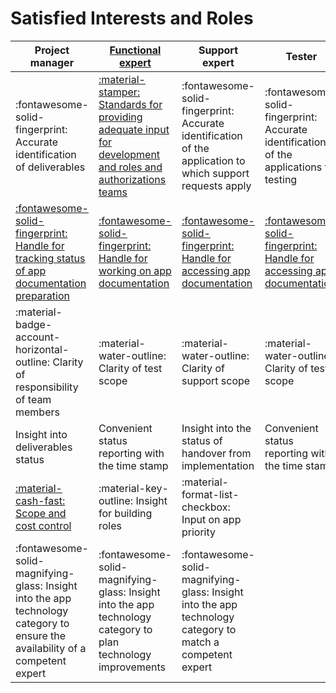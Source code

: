 # Satisfied Interests and Roles

|  Project manager                              |        [Functional expert](for-functional-experts.md)  |    Support expert     | Tester | Developer |
|-----------------------------------------------|---------------------------|----------------------|-----|--|
| :fontawesome-solid-fingerprint: Accurate identification of deliverables       | [:material-stamper: Standards for providing adequate input for development and roles and authorizations teams](usecases/posts/alignment-with-authorization-team.md)  | :fontawesome-solid-fingerprint: Accurate identification of the application to which support requests apply |  :fontawesome-solid-fingerprint: Accurate identification of the applications for testing |   |
| [:fontawesome-solid-fingerprint: Handle for tracking status of app documentation preparation](usecases/posts/app-identification.md)  | [:fontawesome-solid-fingerprint: Handle for working on app documentation](usecases/posts/app-identification.md)  | [:fontawesome-solid-fingerprint: Handle for accessing app documentation](usecases/posts/app-identification.md)  |  [:fontawesome-solid-fingerprint: Handle for accessing app documentation](usecases/posts/app-identification.md)  |  [:fontawesome-solid-fingerprint: Handle for working on app technical documentation](usecases/posts/app-identification.md)  | 
| :material-badge-account-horizontal-outline: Clarity of responsibility of team members     |  :material-water-outline: Clarity of test scope    | :material-water-outline: Clarity of support scope | :material-water-outline: Clarity of test scope |     |
| Insight into deliverables status              |  Convenient status reporting with the time stamp | Insight into the  status of handover from implementation                    |  Convenient status reporting with the time stamp | |
| [:material-cash-fast: Scope and cost control](usecases/posts/scope-control.md)   |  :material-key-outline: Insight for building roles | :material-format-list-checkbox: Input on app priority |   |
| :fontawesome-solid-magnifying-glass: Insight into the app technology category to ensure the availability of a competent expert    | :fontawesome-solid-magnifying-glass: Insight into the app technology category to plan technology improvements        | :fontawesome-solid-magnifying-glass: Insight into the app technology category to match a competent expert |   |
